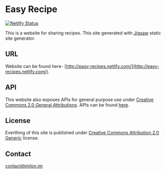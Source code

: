 # Easy Recipe

[![Netlify Status](https://api.netlify.com/api/v1/badges/ffa8a96c-6365-4d04-b9d9-f38e3bc512cb/deploy-status)](https://app.netlify.com/sites/easy-recipes/deploys)

This is a website for sharing recipes. This site generated with [Jigsaw](http://jigsaw.tighten.co) static site generator.

## URL

Website can be found here- [http://easy-recipes.netlify.com/](http://easy-recipes.netlify.com/).

## API

This website also exposes APIs for general purpose use under [Creative Commons 2.0 General Attributions](https://creativecommons.org/licenses/by/2.0/). APIs can be found [here](https://easy-recipes.netlify.app/api/index.json).

## License

Everthing of this site is published under [Creative Commons Attribution 2.0 Generic](https://creativecommons.org/licenses/by/2.0/deed.en) license.

## Contact

contact@milon.im
